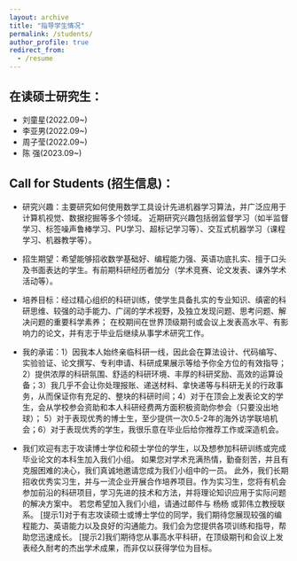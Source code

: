 ```yaml
---
layout: archive
title: "指导学生情况"
permalink: /students/
author_profile: true
redirect_from:
  - /resume
---
```


在读硕士研究生：
---
* 刘童星(2022.09~)
* 李亚男(2022.09~)
* 周子莹(2022.09~)
* 陈  强(2023.09~)
  
Call for Students (招生信息)：
---

* 研究兴趣：主要研究如何使用数学工具设计先进机器学习算法，并广泛应用于计算机视觉、数据挖掘等多个领域。 近期研究兴趣包括弱监督学习（如半监督学习、标签噪声鲁棒学习、PU学习、超标记学习等）、交互式机器学习（课程学习、机器教学等）。

* 招生期望：希望能够招收数学基础好、编程能力强、英语功底扎实、擅于口头及书面表达的学生。有前期科研经历者加分（学术竞赛、论文发表、课外学术活动等）。

* 培养目标：经过精心组织的科研训练，使学生具备扎实的专业知识、缜密的科研思维、较强的动手能力、广阔的学术视野，及独立发现问题、思考问题、解决问题的重要科学素养； 在校期间在世界顶级期刊或会议上发表高水平、有影响力的论文，并有志于毕业后继续从事学术研究工作。

* 我的承诺：1）因我本人始终亲临科研一线，因此会在算法设计、代码编写、实验验证、论文撰写、专利申请、科研成果展示等给予你全方位的有效指导；2）提供浓厚的科研氛围、舒适的科研环境、丰厚的科研奖励、高效的运算设备；3）我几乎不会让你处理报账、递送材料、拿快递等与科研无关的行政事务，从而保证你有充足的、整块的科研时间；4）对于在顶会上发表论文的学生，会从学校参会资助和本人科研经费两方面积极资助你参会（只要没出地球）； 5）对于表现优秀的博士生，至少提供一次0.5-2年的海外访学联培机会；6）对于表现优秀的学生，我很乐意在毕业后给你推荐工作或深造机会。

* 我们欢迎有志于攻读博士学位和硕士学位的学生，以及想参加科研训练或完成毕业论文的本科生加入我们小组。 如果您对学术充满热情，勤奋刻苦，并且有克服困难的决心，我们真诚地邀请您成为我们小组中的一员。
    此外，我们长期招收优秀实习生，并与一流企业开展合作培养项目。作为实习生，您将有机会参加前沿的科研项目，学习先进的技术和方法，并将理论知识应用于实际问题的解决方案中。
    若您希望加入我们小组，请通过邮件与 杨杨 或郭伟立教授联系。
[提示1]对于有志攻读硕士或博士学位的同学，我们期待您展现较强的编程能力、英语能力以及良好的沟通能力。我们会为您提供各项训练和指导，帮助您迅速成长。
[提示2]我们期待您从事高水平科研，在顶级期刊和会议上发表经久耐考的杰出学术成果，而非仅以获得学位为目标。
